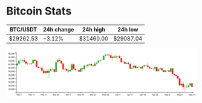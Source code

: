 # Bitcoin Stats

BTC/USDT|24h change|24h high|24h low|
|---|---|---|---|
|$29262.53|-3.12%|$31460.00|$29087.04|

<img src="./chart.svg">
